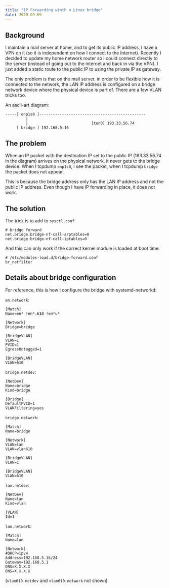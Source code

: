 ```yaml
---
title: "IP Forwarding winth a Linux bridge"
date: 2020-09-09
---
```


## Background

I maintain a mail server at home, and to get its public IP address,
I have a VPN on it (so it is independent on how I connect to the Internet).
Recently I decided to update my home network router so I could connect directly
to the server (instead of going out to the internet and back in via the VPN). I
just added a static route to the public IP to using the private IP as gateway.

The only problem is that on the mail server, in order to be flexible how it is
connected to the network, the LAN IP address is configured on a bridge network
device where the physical device is part of. There are a few VLAN tricks too.

An ascii-art diagram:

    -----[ enp1s0 ]-----------------------------------------------
             |
             |                            [tun0] 193.33.56.74
         [ bridge ] 192.168.5.16

## The problem

When an IP packet with the destination IP set to the public IP
(193.33.56.74 in the diagram) arrives on the physical network, it never gets to
the bridge device. When I tcpdump `enp1s0`, I see the packet, when I tcpdump
`bridge` the packet does not appear.

This is because the bridge address only has the LAN IP address and not the
public IP address. Even though I have IP forwarding in place, it does not work.

## The solution

The trick is to add to `sysctl.conf`

    # bridge forward
    net.bridge.bridge-nf-call-arptables=0
    net.bridge.bridge-nf-call-iptables=0

And this can only work if the correct kernel module is loaded at boot time:

    # /etc/modules-load.d/bridge-forward.conf
    br_netfilter

## Details about bridge configuration

For reference, this is how I configure the bridge with systemd-networkd:

`en.network`:

    [Match]
    Name=en* !en*.610 !en*u*

    [Network]
    Bridge=bridge

    [BridgeVLAN]
    VLAN=1
    PVID=1
    EgressUntagged=1

    [BridgeVLAN]
    VLAN=610

`bridge.netdev`:

    [NetDev]
    Name=bridge
    Kind=bridge

    [Bridge]
    DefaultPVID=1
    VLANFiltering=yes

`bridge.network`:

    [Match]
    Name=bridge

    [Network]
    VLAN=lan
    VLAN=vlan610

    [BridgeVLAN]
    VLAN=1

    [BridgeVLAN]
    VLAN=610

`lan.netdev`:

    [NetDev]
    Name=lan
    Kind=vlan

    [VLAN]
    Id=1

`lan.network`:

    [Match]
    Name=lan

    [Network]
    #DHCP=ipv4
    Address=192.168.5.16/24
    Gateway=192.168.5.1
    DNS=X.X.X.X
    DNS=X.X.X.X

(`vlan610.netdev` and `vlan610.network` not shown)
